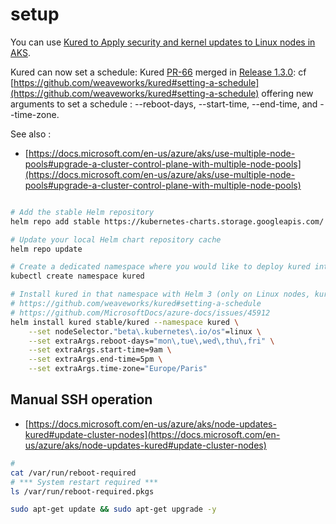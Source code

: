 # setup 

You can use [Kured to Apply security and kernel updates to Linux nodes in AKS](https://docs.microsoft.com/en-us/azure/aks/operator-best-practices-cluster-security#process-linux-node-updates-and-reboots-using-kured). 

Kured can now set a schedule: Kured [PR-66](https://github.com/weaveworks/kured/pull/66) merged in [Release 1.3.0](https://github.com/weaveworks/kured/releases/tag/1.3.0): cf [https://github.com/weaveworks/kured#setting-a-schedule](https://github.com/weaveworks/kured#setting-a-schedule) offering new arguments to set a schedule : --reboot-days, --start-time, --end-time, and --time-zone.


See also :
- [https://docs.microsoft.com/en-us/azure/aks/use-multiple-node-pools#upgrade-a-cluster-control-plane-with-multiple-node-pools](https://docs.microsoft.com/en-us/azure/aks/use-multiple-node-pools#upgrade-a-cluster-control-plane-with-multiple-node-pools)

```sh

# Add the stable Helm repository
helm repo add stable https://kubernetes-charts.storage.googleapis.com/

# Update your local Helm chart repository cache
helm repo update

# Create a dedicated namespace where you would like to deploy kured into
kubectl create namespace kured

# Install kured in that namespace with Helm 3 (only on Linux nodes, kured is not working on Windows nodes)
# https://github.com/weaveworks/kured#setting-a-schedule
# https://github.com/MicrosoftDocs/azure-docs/issues/45912
helm install kured stable/kured --namespace kured \
    --set nodeSelector."beta\.kubernetes\.io/os"=linux \
    --set extraArgs.reboot-days="mon\,tue\,wed\,thu\,fri" \
    --set extraArgs.start-time=9am \
    --set extraArgs.end-time=5pm \
    --set extraArgs.time-zone="Europe/Paris"

```

## Manual SSH operation
- [https://docs.microsoft.com/en-us/azure/aks/node-updates-kured#update-cluster-nodes](https://docs.microsoft.com/en-us/azure/aks/node-updates-kured#update-cluster-nodes)

```sh
# 
cat /var/run/reboot-required
# *** System restart required ***
ls /var/run/reboot-required.pkgs

sudo apt-get update && sudo apt-get upgrade -y


```
